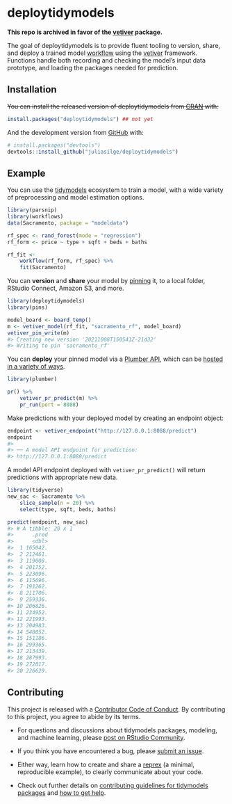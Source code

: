 
<!-- README.md is generated from README.Rmd. Please edit that file -->

# deploytidymodels

<!-- badges: start -->
<!-- badges: end -->

**This repo is archived in favor of the 
[vetiver](https://github.com/tidymodels/vetiver/) package.**

The goal of deploytidymodels is to provide fluent tooling to version,
share, and deploy a trained model
[workflow](https://workflows.tidymodels.org/) using the
[vetiver](https://github.com/tidymodels/vetiver) framework. Functions
handle both recording and checking the model’s input data prototype, and
loading the packages needed for prediction.

## Installation

~~You can install the released version of deploytidymodels from
[CRAN](https://CRAN.R-project.org) with:~~

``` r
install.packages("deploytidymodels") ## not yet
```

And the development version from [GitHub](https://github.com/) with:

``` r
# install.packages("devtools")
devtools::install_github("juliasilge/deploytidymodels")
```

## Example

You can use the [tidymodels](https://www.tidymodels.org/) ecosystem to
train a model, with a wide variety of preprocessing and model estimation
options.

``` r
library(parsnip)
library(workflows)
data(Sacramento, package = "modeldata")

rf_spec <- rand_forest(mode = "regression")
rf_form <- price ~ type + sqft + beds + baths

rf_fit <- 
    workflow(rf_form, rf_spec) %>%
    fit(Sacramento)
```

You can **version** and **share** your model by
[pinning](https://pins.rstudio.com/dev/) it, to a local folder, RStudio
Connect, Amazon S3, and more.

``` r
library(deploytidymodels)
library(pins)

model_board <- board_temp()
m <- vetiver_model(rf_fit, "sacramento_rf", model_board)
vetiver_pin_write(m)
#> Creating new version '20211008T150541Z-21d32'
#> Writing to pin 'sacramento_rf'
```

You can **deploy** your pinned model via a [Plumber
API](https://www.rplumber.io/), which can be [hosted in a variety of
ways](https://www.rplumber.io/articles/hosting.html).

``` r
library(plumber)

pr() %>%
    vetiver_pr_predict(m) %>%
    pr_run(port = 8088)
```

Make predictions with your deployed model by creating an endpoint
object:

``` r
endpoint <- vetiver_endpoint("http://127.0.0.1:8088/predict")
endpoint
#> 
#> ── A model API endpoint for prediction: 
#> http://127.0.0.1:8088/predict
```

A model API endpoint deployed with `vetiver_pr_predict()` will return
predictions with appropriate new data.

``` r
library(tidyverse)
new_sac <- Sacramento %>% 
    slice_sample(n = 20) %>% 
    select(type, sqft, beds, baths)

predict(endpoint, new_sac)
#> # A tibble: 20 x 1
#>      .pred
#>      <dbl>
#>  1 165042.
#>  2 212461.
#>  3 119008.
#>  4 201752.
#>  5 223096.
#>  6 115696.
#>  7 191262.
#>  8 211706.
#>  9 259336.
#> 10 206826.
#> 11 234952.
#> 12 221993.
#> 13 204983.
#> 14 548052.
#> 15 151186.
#> 16 299365.
#> 17 213439.
#> 18 287993.
#> 19 272017.
#> 20 226629.
```

## Contributing

This project is released with a [Contributor Code of
Conduct](https://contributor-covenant.org/version/2/0/CODE_OF_CONDUCT.html).
By contributing to this project, you agree to abide by its terms.

-   For questions and discussions about tidymodels packages, modeling,
    and machine learning, please [post on RStudio
    Community](https://community.rstudio.com/new-topic?category_id=15&tags=tidymodels,question).

-   If you think you have encountered a bug, please [submit an
    issue](https://github.com/juliasilge/deploytidymodels/issues).

-   Either way, learn how to create and share a
    [reprex](https://reprex.tidyverse.org/articles/articles/learn-reprex.html)
    (a minimal, reproducible example), to clearly communicate about your
    code.

-   Check out further details on [contributing guidelines for tidymodels
    packages](https://www.tidymodels.org/contribute/) and [how to get
    help](https://www.tidymodels.org/help/).
